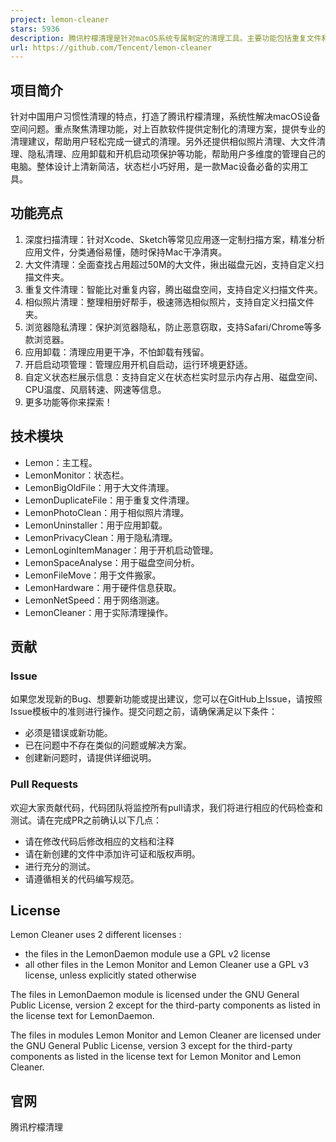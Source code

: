 ```yaml
---
project: lemon-cleaner
stars: 5936
description: 腾讯柠檬清理是针对macOS系统专属制定的清理工具。主要功能包括重复文件和相似照片的识别、软件的定制化垃圾扫描、可视化的全盘空间分析、内存释放、浏览器隐私清理以及设备实时状态的监控等。重点聚焦清理功能，对上百款软件提供定制化的清理方案，提供专业的清理建议，帮助用户轻松完成一键式清理。
url: https://github.com/Tencent/lemon-cleaner
---
```


项目简介
----

针对中国用户习惯性清理的特点，打造了腾讯柠檬清理，系统性解决macOS设备空间问题。重点聚焦清理功能，对上百款软件提供定制化的清理方案，提供专业的清理建议，帮助用户轻松完成一键式的清理。另外还提供相似照片清理、大文件清理、隐私清理、应用卸载和开机启动项保护等功能，帮助用户多维度的管理自己的电脑。整体设计上清新简洁，状态栏小巧好用，是一款Mac设备必备的实用工具。

功能亮点
----

1.  深度扫描清理：针对Xcode、Sketch等常见应用逐一定制扫描方案，精准分析应用文件，分类通俗易懂，随时保持Mac干净清爽。
2.  大文件清理：全面查找占用超过50M的大文件，揪出磁盘元凶，支持自定义扫描文件夹。
3.  重复文件清理：智能比对重复内容，腾出磁盘空间，支持自定义扫描文件夹。
4.  相似照片清理：整理相册好帮手，极速筛选相似照片，支持自定义扫描文件夹。
5.  浏览器隐私清理：保护浏览器隐私，防止恶意窃取，支持Safari/Chrome等多款浏览器。
6.  应用卸载：清理应用更干净，不怕卸载有残留。
7.  开启启动项管理：管理应用开机自启动，运行环境更舒适。
8.  自定义状态栏展示信息：支持自定义在状态栏实时显示内存占用、磁盘空间、CPU温度、风扇转速、网速等信息。
9.  更多功能等你来探索！

技术模块
----

-   Lemon：主工程。
-   LemonMonitor：状态栏。
-   LemonBigOldFile：用于大文件清理。
-   LemonDuplicateFile：用于重复文件清理。
-   LemonPhotoClean：用于相似照片清理。
-   LemonUninstaller：用于应用卸载。
-   LemonPrivacyClean：用于隐私清理。
-   LemonLoginItemManager：用于开机启动管理。
-   LemonSpaceAnalyse：用于磁盘空间分析。
-   LemonFileMove：用于文件搬家。
-   LemonHardware：用于硬件信息获取。
-   LemonNetSpeed：用于网络测速。
-   LemonCleaner：用于实际清理操作。

贡献
--

### Issue

如果您发现新的Bug、想要新功能或提出建议，您可以在GitHub上Issue，请按照Issue模板中的准则进行操作。提交问题之前，请确保满足以下条件：

-   必须是错误或新功能。
-   已在问题中不存在类似的问题或解决方案。
-   创建新问题时，请提供详细说明。

### Pull Requests

欢迎大家贡献代码，代码团队将监控所有pull请求，我们将进行相应的代码检查和测试。请在完成PR之前确认以下几点：

-   请在修改代码后修改相应的文档和注释
-   请在新创建的文件中添加许可证和版权声明。
-   进行充分的测试。
-   请遵循相关的代码编写规范。

License
-------

Lemon Cleaner uses 2 different licenses :

-   the files in the LemonDaemon module use a GPL v2 license
-   all other files in the Lemon Monitor and Lemon Cleaner use a GPL v3 license, unless explicitly stated otherwise

The files in LemonDaemon module is licensed under the GNU General Public License, version 2 except for the third-party components as listed in the license text for LemonDaemon.

The files in modules Lemon Monitor and Lemon Cleaner are licensed under the GNU General Public License, version 3 except for the third-party components as listed in the license text for Lemon Monitor and Lemon Cleaner.

官网
--

腾讯柠檬清理
